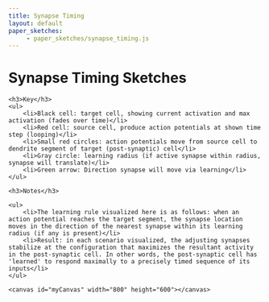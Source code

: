```yaml
---
title: Synapse Timing
layout: default
paper_sketches:
     - paper_sketches/synapse_timing.js
---
```



<div>
	<h1>Synapse Timing Sketches</h1>

	<h3>Key</h3>
	<ul>
		<li>Black cell: target cell, showing current activation and max activation (fades over time)</li>
		<li>Red cell: source cell, produce action potentials at shown time step (looping)</li>
		<li>Small red circles: action potentials move from source cell to dendrite segment of target (post-synaptic) cell</li>
		<li>Gray circle: learning radius (if active synapse within radius, synapse will translate)</li>
		<li>Green arrow: Direction synapse will move via learning</li>
	</ul>

	<h3>Notes</h3>

	<ul>
		<li>The learning rule visualized here is as follows: when an action potential reaches the target segment, the synapse location moves in the direction of the nearest synapse within its learning radius (if any is present)</li>
		<li>Result: in each scenario visualized, the adjusting synapses stabilize at the configuration that maximizes the resultant activity in the post-synaptic cell. In other words, the post-synaptic cell has 'learned' to respond maximally to a precisely timed sequence of its inputs</li>
	</ul>

	<canvas id="myCanvas" width="800" height="600"></canvas>
</div>

